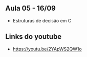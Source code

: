 ## Aula 05 - 16/09

- Estruturas de decisão em C

## Links do youtube

- https://youtu.be/2YApWS2QW1o
